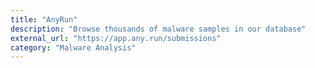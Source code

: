```yaml
---
title: "AnyRun"
description: "Browse thousands of malware samples in our database"
external_url: "https://app.any.run/submissions"
category: "Malware Analysis"
---
```


